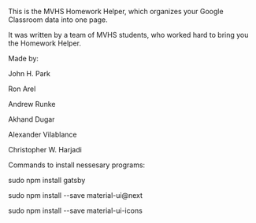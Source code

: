 This is the MVHS Homework Helper, which organizes your Google Classroom data into one page.

It was written by a team of MVHS students, who worked hard to bring you the Homework Helper.

Made by:

John H. Park

Ron Arel

Andrew Runke

Akhand Dugar

Alexander Vilablance 

Christopher W. Harjadi

Commands to install nessesary programs:

sudo npm install gatsby

sudo npm install --save material-ui@next

sudo npm install --save material-ui-icons

